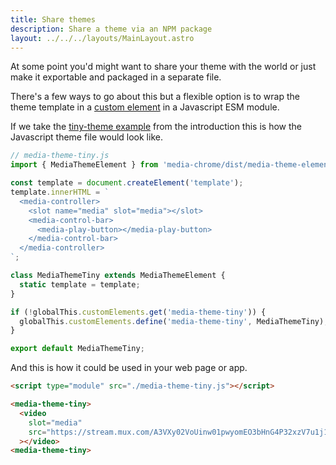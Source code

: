 ```yaml
---
title: Share themes
description: Share a theme via an NPM package
layout: ../../../layouts/MainLayout.astro
---
```


At some point you'd might want to share your theme with the world or
just make it exportable and packaged in a separate file.

There's a few ways to go about this but a flexible option is to wrap
the theme template in a 
[custom element](https://developer.mozilla.org/en-US/docs/Web/Web_Components/Using_custom_elements) 
in a Javascript ESM module.

If we take the [tiny-theme example](./#creating-a-tiny-theme) from 
the introduction this is how the Javascript theme file would look like.

```js
// media-theme-tiny.js
import { MediaThemeElement } from 'media-chrome/dist/media-theme-element.js';

const template = document.createElement('template');
template.innerHTML = `
  <media-controller>
    <slot name="media" slot="media"></slot>
    <media-control-bar>
      <media-play-button></media-play-button>
    </media-control-bar>
  </media-controller>
`;

class MediaThemeTiny extends MediaThemeElement {
  static template = template;
}

if (!globalThis.customElements.get('media-theme-tiny')) {
  globalThis.customElements.define('media-theme-tiny', MediaThemeTiny);
}

export default MediaThemeTiny;
```

And this is how it could be used in your web page or app.

```html
<script type="module" src="./media-theme-tiny.js"></script>

<media-theme-tiny>
  <video
    slot="media"
    src="https://stream.mux.com/A3VXy02VoUinw01pwyomEO3bHnG4P32xzV7u1j1FSzjNg/high.mp4"
  ></video>
<media-theme-tiny>
```
